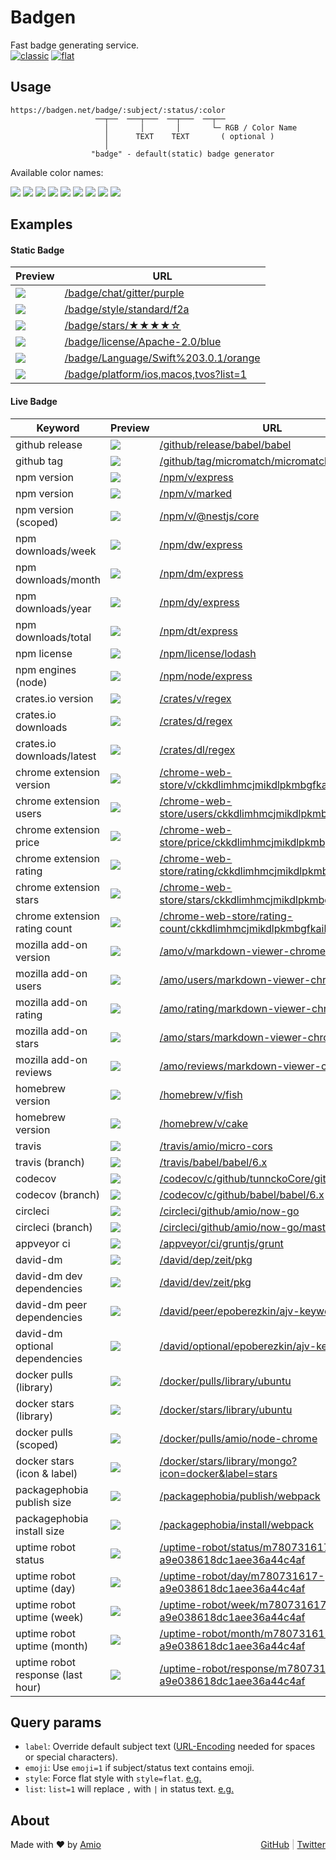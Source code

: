# Badgen

Fast badge generating service.  
[![classic](https://badgen.net/badge/style/classic/pink)](https://badgen.net)
[![flat](https://flat.badgen.net/badge/style/flat/pink)](https://flat.badgen.net)

## Usage

```
https://badgen.net/badge/:subject/:status/:color
                   ──┬──  ───┬───  ──┬───  ──┬──
                     │       │       │       └─ RGB / Color Name
                     │      TEXT    TEXT       ( optional )
                     │
                  "badge" - default(static) badge generator
```

Available color names:

![](/badge/color/blue/blue)
![](/badge/color/cyan/cyan)
![](/badge/color/green/green)
![](/badge/color/yellow/yellow)
![](/badge/color/orange/orange)
![](/badge/color/red/red)
![](/badge/color/pink/pink)
![](/badge/color/purple/purple)
![](/badge/color/grey/grey)

## Examples

#### Static Badge

| Preview | URL |
| --- | --- |
|![](/badge/chat/gitter/purple) | [/badge/chat/gitter/purple](/badge/chat/gitter/purple)
|![](/badge/style/standard/f2a) | [/badge/style/standard/f2a](/badge/style/standard/f2a)
|![](/badge/stars/★★★★☆) | [/badge/stars/★★★★☆](/badge/stars/★★★★☆)
|![](/badge/license/Apache-2.0/blue) | [/badge/license/Apache-2.0/blue](/badge/license/Apache-2.0/blue)
|![](/badge/Language/Swift%203.0.1/orange) | [/badge/Language/Swift%203.0.1/orange](/badge/Language/Swift%203.0.1/orange)
|![](/badge/platform/ios,macos,tvos?list=1) | [/badge/platform/ios,macos,tvos?list=1](/badge/platform/ios,macos,tvos?list=1)

#### Live Badge

| Keyword | Preview | URL |
| --- | --- | --- |
| github release | ![](/github/release/babel/babel) | [/github/release/babel/babel](/github/release/babel/babel)
| github tag | ![](/github/tag/micromatch/micromatch) | [/github/tag/micromatch/micromatch](/github/tag/micromatch/micromatch)
| npm version | ![](/npm/v/express) | [/npm/v/express](/npm/v/express)
| npm version | ![](/npm/v/marked) | [/npm/v/marked](/npm/v/marked)
| npm version (scoped) | ![](/npm/v/@nestjs/core) | [/npm/v/@nestjs/core](/npm/v/@nestjs/core)
| npm downloads/week | ![](/npm/dw/express) | [/npm/dw/express](/npm/dw/express)
| npm downloads/month | ![](/npm/dm/express) | [/npm/dm/express](/npm/dm/express)
| npm downloads/year | ![](/npm/dy/express) | [/npm/dy/express](/npm/dy/express)
| npm downloads/total | ![](/npm/dt/micromatch) | [/npm/dt/express](/npm/dt/micromatch)
| npm license | ![](/npm/license/lodash) | [/npm/license/lodash](/npm/license/lodash)
| npm engines (node)  | ![](/npm/node/express) | [/npm/node/express](/npm/node/express)
| crates.io version | ![](/crates/v/regex) | [/crates/v/regex](/crates/v/regex)
| crates.io downloads | ![](/crates/d/regex) | [/crates/d/regex](/crates/d/regex)
| crates.io downloads/latest | ![](/crates/dl/regex) | [/crates/dl/regex](/crates/dl/regex)
| chrome extension version | ![](/chrome-web-store/v/ckkdlimhmcjmikdlpkmbgfkaikojcbjk) | [/chrome-web-store/v/ckkdlimhmcjmikdlpkmbgfkaikojcbjk](/chrome-web-store/v/ckkdlimhmcjmikdlpkmbgfkaikojcbjk)
| chrome extension users | ![](/chrome-web-store/users/ckkdlimhmcjmikdlpkmbgfkaikojcbjk) | [/chrome-web-store/users/ckkdlimhmcjmikdlpkmbgfkaikojcbjk](/chrome-web-store/users/ckkdlimhmcjmikdlpkmbgfkaikojcbjk)
| chrome extension price | ![](/chrome-web-store/price/ckkdlimhmcjmikdlpkmbgfkaikojcbjk) | [/chrome-web-store/price/ckkdlimhmcjmikdlpkmbgfkaikojcbjk](/chrome-web-store/price/ckkdlimhmcjmikdlpkmbgfkaikojcbjk)
| chrome extension rating | ![](/chrome-web-store/rating/ckkdlimhmcjmikdlpkmbgfkaikojcbjk) | [/chrome-web-store/rating/ckkdlimhmcjmikdlpkmbgfkaikojcbjk](/chrome-web-store/rating/ckkdlimhmcjmikdlpkmbgfkaikojcbjk)
| chrome extension stars | ![](/chrome-web-store/stars/ckkdlimhmcjmikdlpkmbgfkaikojcbjk) | [/chrome-web-store/stars/ckkdlimhmcjmikdlpkmbgfkaikojcbjk](/chrome-web-store/stars/ckkdlimhmcjmikdlpkmbgfkaikojcbjk)
| chrome extension rating count | ![](/chrome-web-store/rating-count/ckkdlimhmcjmikdlpkmbgfkaikojcbjk) | [/chrome-web-store/rating-count/ckkdlimhmcjmikdlpkmbgfkaikojcbjk](/chrome-web-store/rating-count/ckkdlimhmcjmikdlpkmbgfkaikojcbjk)
| mozilla add-on version | ![](/amo/v/markdown-viewer-chrome) | [/amo/v/markdown-viewer-chrome](/amo/v/markdown-viewer-chrome)
| mozilla add-on users | ![](/amo/users/markdown-viewer-chrome) | [/amo/users/markdown-viewer-chrome](/amo/users/markdown-viewer-chrome)
| mozilla add-on rating | ![](/amo/rating/markdown-viewer-chrome) | [/amo/rating/markdown-viewer-chrome](/amo/rating/markdown-viewer-chrome)
| mozilla add-on stars | ![](/amo/stars/markdown-viewer-chrome) | [/amo/stars/markdown-viewer-chrome](/amo/stars/markdown-viewer-chrome)
| mozilla add-on reviews | ![](/amo/reviews/markdown-viewer-chrome) | [/amo/reviews/markdown-viewer-chrome](/amo/reviews/markdown-viewer-chrome)
| homebrew version | ![](/homebrew/v/fish) | [/homebrew/v/fish](/homebrew/v/fish)
| homebrew version | ![](/homebrew/v/cake) | [/homebrew/v/cake](/homebrew/v/cake)
| travis | ![](/travis/amio/micro-cors) | [/travis/amio/micro-cors](/travis/amio/micro-cors)
| travis (branch) | ![](/travis/babel/babel/6.x) | [/travis/babel/babel/6.x](/travis/babel/babel/6.x)
| codecov | ![](/codecov/c/github/tunnckoCore/gitcommit) | [/codecov/c/github/tunnckoCore/gitcommit](/codecov/c/github/tunnckoCore/gitcommit)
| codecov (branch) | ![](/codecov/c/github/babel/babel/6.x) | [/codecov/c/github/babel/babel/6.x](/codecov/c/github/babel/babel/6.x)
| circleci | ![](/circleci/github/amio/now-go) | [/circleci/github/amio/now-go](/circleci/github/amio/now-go)
| circleci (branch) | ![](/circleci/github/amio/now-go/master) | [/circleci/github/amio/now-go/master](/circleci/github/amio/now-go/master)
| appveyor ci | ![](/appveyor/ci/gruntjs/grunt) | [/appveyor/ci/gruntjs/grunt](/appveyor/ci/gruntjs/grunt)
| david-dm | ![](/david/dep/zeit/pkg) | [/david/dep/zeit/pkg](/david/dep/zeit/pkg)
| david-dm dev dependencies | ![](/david/dev/zeit/pkg) | [/david/dev/zeit/pkg](/david/dev/zeit/pkg)
| david-dm peer dependencies | ![](/david/peer/epoberezkin/ajv-keywords) | [/david/peer/epoberezkin/ajv-keywords](/david/peer/epoberezkin/ajv-keywords)
| david-dm optional dependencies | ![](/david/optional/epoberezkin/ajv-keywords) | [/david/optional/epoberezkin/ajv-keywords](/david/optional/epoberezkin/ajv-keywords)
| docker pulls (library) | ![](/docker/pulls/library/ubuntu) | [/docker/pulls/library/ubuntu](/docker/pulls/library/ubuntu)
| docker stars (library) | ![](/docker/stars/library/ubuntu) | [/docker/stars/library/ubuntu](/docker/stars/library/ubuntu)
| docker pulls (scoped) | ![](/docker/pulls/amio/node-chrome) | [/docker/pulls/amio/node-chrome](/docker/pulls/amio/node-chrome)
| docker stars (icon & label) | ![](/docker/stars/library/mongo?icon=docker&label=stars) | [/docker/stars/library/mongo?icon=docker&label=stars](/docker/stars/library/mongo?icon=docker&label=stars)
| packagephobia publish size | ![](/packagephobia/publish/webpack) | [/packagephobia/publish/webpack](/packagephobia/publish/webpack)
| packagephobia install size | ![](/packagephobia/install/webpack) | [/packagephobia/install/webpack](/packagephobia/install/webpack)
| uptime robot status | ![](/uptime-robot/status/m780731617-a9e038618dc1aee36a44c4af) | [/uptime-robot/status/m780731617-a9e038618dc1aee36a44c4af](/uptime-robot/status/m780731617-a9e038618dc1aee36a44c4af)
| uptime robot uptime (day) | ![](/uptime-robot/day/m780731617-a9e038618dc1aee36a44c4af) | [/uptime-robot/day/m780731617-a9e038618dc1aee36a44c4af](/uptime-robot/day/m780731617-a9e038618dc1aee36a44c4af)
| uptime robot uptime (week) | ![](/uptime-robot/week/m780731617-a9e038618dc1aee36a44c4af) | [/uptime-robot/week/m780731617-a9e038618dc1aee36a44c4af](/uptime-robot/week/m780731617-a9e038618dc1aee36a44c4af)
| uptime robot uptime (month) | ![](/uptime-robot/month/m780731617-a9e038618dc1aee36a44c4af) | [/uptime-robot/month/m780731617-a9e038618dc1aee36a44c4af](/uptime-robot/month/m780731617-a9e038618dc1aee36a44c4af)
| uptime robot response (last hour) | ![](/uptime-robot/response/m780731617-a9e038618dc1aee36a44c4af) | [/uptime-robot/response/m780731617-a9e038618dc1aee36a44c4af](/uptime-robot/response/m780731617-a9e038618dc1aee36a44c4af)

## Query params

- `label`: Override default subject text ([URL-Encoding][url-enc-href] needed for spaces or special characters).
- `emoji`: Use `emoji=1` if subject/status text contains emoji.
- `style`: Force flat style with `style=flat`. [e.g.][style-eg-href]
- `list`: `list=1` will replace `,` with ` | ` in status text. [e.g.][list-eg-href]

## About

Made with ❤️ by [Amio](https://github.com/amio)
<span style="float:right; color: #AAA">
  <a href="https://github.com/amio/badgen-service">GitHub</a> |
  <a href="https://twitter.com/badgen_net">Twitter</a>
</span>

[url-enc-href]: https://developer.mozilla.org/en-US/docs/Glossary/percent-encoding
[list-eg-href]: /badge/platform/ios,macos,tvos?list=1
[style-eg-href]: /badge/color/blue/blue?style=flat

